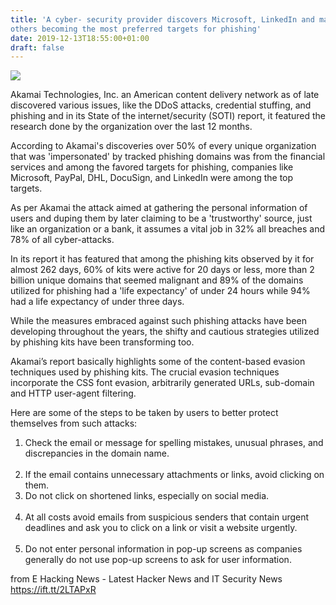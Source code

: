 ```yaml
---
title: 'A cyber- security provider discovers Microsoft, LinkedIn and many
others becoming the most preferred targets for phishing'
date: 2019-12-13T18:55:00+01:00
draft: false
---
```


[![](https://4.bp.blogspot.com/-d9Dfic152HQ/XfOTplVKx1I/AAAAAAAA6qk/1CH4ahLPeX4nz0tTqaLKO9NX46kejR-pACLcBGAsYHQ/s640/how-prevent-phishing-scams-attacks-by-email.jpg)](https://4.bp.blogspot.com/-d9Dfic152HQ/XfOTplVKx1I/AAAAAAAA6qk/1CH4ahLPeX4nz0tTqaLKO9NX46kejR-pACLcBGAsYHQ/s1600/how-prevent-phishing-scams-attacks-by-email.jpg)

  

Akamai Technologies, Inc. an American content delivery network as of late discovered various issues, like the DDoS attacks, credential stuffing, and phishing and in its State of the internet/security (SOTI) report, it featured the research done by the organization over the last 12 months.  
  
According to Akamai's discoveries over 50% of every unique organization that was 'impersonated' by tracked phishing domains was from the financial services and among the favored targets for phishing, companies like Microsoft, PayPal, DHL, DocuSign, and LinkedIn were among the top targets.  
  
As per Akamai the attack aimed at gathering the personal information of users and duping them by later claiming to be a 'trustworthy' source, just like an organization or a bank, it assumes a vital job in 32% all breaches and 78% of all cyber-attacks.  
  
In its report it has featured that among the phishing kits observed by it for almost 262 days, 60% of kits were active for 20 days or less, more than 2 billion unique domains that seemed malignant and 89% of the domains utilized for phishing had a 'life expectancy' of under 24 hours while 94% had a life expectancy of under three days.  
  
While the measures embraced against such phishing attacks have been developing throughout the years, the shifty and cautious strategies utilized by phishing kits have been transforming too.  
  
Akamai’s report basically highlights some of the content-based evasion techniques used by phishing kits. The crucial evasion techniques incorporate the CSS font evasion, arbitrarily generated URLs, sub-domain and HTTP user-agent filtering.  
  
Here are some of the steps to be taken by users to better protect themselves from such attacks:  
  

1.  Check the email or message for spelling mistakes, unusual phrases, and discrepancies in the domain name.                                                                                                                                        
2.  If the email contains unnecessary attachments or links, avoid clicking on them.                                 
3.  Do not click on shortened links, especially on social media.                                                                    
4.  At all costs avoid emails from suspicious senders that contain urgent deadlines and ask you to click on a link or visit a website urgently.                                                                                                   
5.  Do not enter personal information in pop-up screens as companies generally do not use pop-up screens to ask for user information.

  
  

  
  
from E Hacking News - Latest Hacker News and IT Security News https://ift.tt/2LTAPxR